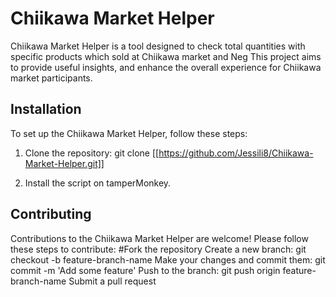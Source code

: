 # Chiikawa Market Helper

Chiikawa Market Helper is a tool designed to check total quantities with specific products which sold at Chiikawa market and Neg
This project aims to provide useful insights, and enhance the overall experience for Chiikawa market participants.

## Installation

To set up the Chiikawa Market Helper, follow these steps:

1. Clone the repository:
git clone [[https://github.com/Jessili8/Chiikawa-Market-Helper.git]]

2. Install the script on tamperMonkey.

## Contributing

Contributions to the Chiikawa Market Helper are welcome! Please follow these steps to contribute:
#Fork the repository
Create a new branch: git checkout -b feature-branch-name
Make your changes and commit them: git commit -m 'Add some feature'
Push to the branch: git push origin feature-branch-name
Submit a pull request
